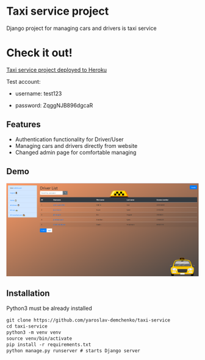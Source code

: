 # Taxi service project

Django project for managing cars and drivers is taxi service

# Check it out!

[Taxi service project deployed to Heroku](https://taxi-service-mm.herokuapp.com/)

Test account:

* username: test123

* password: ZqggNJB896dgcaR

## Features

* Authentication functionality for Driver/User
* Managing cars and drivers directly from website
* Changed admin page for comfortable managing

## Demo

![Website Interface](demo.png)

## Installation

Python3 must be already installed


```shell
git clone https://github.com/yaroslav-demchenko/taxi-service
cd taxi-service
python3 -m venv venv
source venv/bin/activate
pip install -r requirements.txt
python manage.py runserver # starts Django server
```
